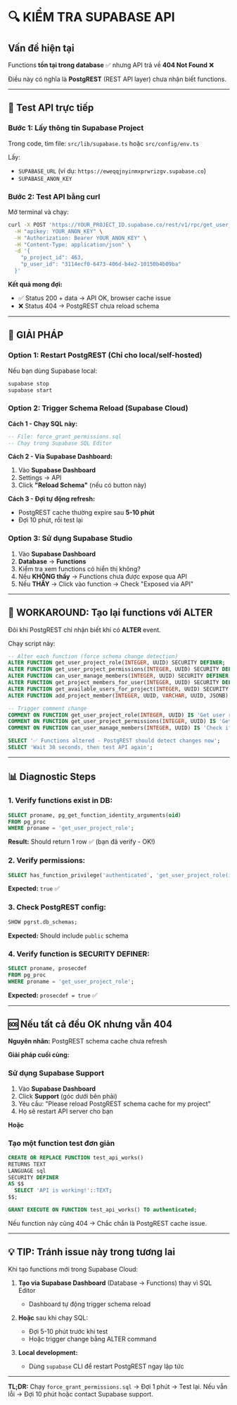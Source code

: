 # 🔍 KIỂM TRA SUPABASE API

## Vấn đề hiện tại

Functions **tồn tại trong database** ✅ nhưng API trả về **404 Not Found** ❌

Điều này có nghĩa là **PostgREST** (REST API layer) chưa nhận biết functions.

---

## 🧪 Test API trực tiếp

### Bước 1: Lấy thông tin Supabase Project

Trong code, tìm file: `src/lib/supabase.ts` hoặc `src/config/env.ts`

Lấy:
- `SUPABASE_URL` (ví dụ: `https://eweqqjnyinmxprwrizgv.supabase.co`)
- `SUPABASE_ANON_KEY`

### Bước 2: Test API bằng curl

Mở terminal và chạy:

```bash
curl -X POST 'https://YOUR_PROJECT_ID.supabase.co/rest/v1/rpc/get_user_project_role' \
  -H "apikey: YOUR_ANON_KEY" \
  -H "Authorization: Bearer YOUR_ANON_KEY" \
  -H "Content-Type: application/json" \
  -d '{
    "p_project_id": 463,
    "p_user_id": "3114ecf0-6473-406d-b4e2-10150b4b09ba"
  }'
```

**Kết quả mong đợi:**
- ✅ Status 200 + data → API OK, browser cache issue
- ❌ Status 404 → PostgREST chưa reload schema

---

## 🔧 GIẢI PHÁP

### Option 1: Restart PostgREST (Chỉ cho local/self-hosted)

Nếu bạn dùng Supabase local:
```bash
supabase stop
supabase start
```

### Option 2: Trigger Schema Reload (Supabase Cloud)

**Cách 1 - Chạy SQL này:**
```sql
-- File: force_grant_permissions.sql
-- Chạy trong Supabase SQL Editor
```

**Cách 2 - Via Supabase Dashboard:**
1. Vào **Supabase Dashboard**
2. Settings → API
3. Click **"Reload Schema"** (nếu có button này)

**Cách 3 - Đợi tự động refresh:**
- PostgREST cache thường expire sau **5-10 phút**
- Đợi 10 phút, rồi test lại

### Option 3: Sử dụng Supabase Studio

1. Vào **Supabase Dashboard**
2. **Database** → **Functions**
3. Kiểm tra xem functions có hiển thị không?
4. Nếu **KHÔNG thấy** → Functions chưa được expose qua API
5. Nếu **THẤY** → Click vào function → Check "Exposed via API"

---

## 🎯 WORKAROUND: Tạo lại functions với ALTER

Đôi khi PostgREST chỉ nhận biết khi có **ALTER** event.

Chạy script này:

```sql
-- Alter each function (force schema change detection)
ALTER FUNCTION get_user_project_role(INTEGER, UUID) SECURITY DEFINER;
ALTER FUNCTION get_user_project_permissions(INTEGER, UUID) SECURITY DEFINER;
ALTER FUNCTION can_user_manage_members(INTEGER, UUID) SECURITY DEFINER;
ALTER FUNCTION get_project_members_for_user(INTEGER, UUID) SECURITY DEFINER;
ALTER FUNCTION get_available_users_for_project(INTEGER, UUID) SECURITY DEFINER;
ALTER FUNCTION add_project_member(INTEGER, UUID, VARCHAR, UUID, JSONB) SECURITY DEFINER;

-- Trigger comment change
COMMENT ON FUNCTION get_user_project_role(INTEGER, UUID) IS 'Get user role in project - V3';
COMMENT ON FUNCTION get_user_project_permissions(INTEGER, UUID) IS 'Get user permissions in project - V3';
COMMENT ON FUNCTION can_user_manage_members(INTEGER, UUID) IS 'Check if user can manage members - V3';

SELECT '✅ Functions altered - PostgREST should detect changes now';
SELECT 'Wait 30 seconds, then test API again';
```

---

## 📊 Diagnostic Steps

### 1. Verify functions exist in DB:
```sql
SELECT proname, pg_get_function_identity_arguments(oid)
FROM pg_proc
WHERE proname = 'get_user_project_role';
```
**Result:** Should return 1 row ✅ (bạn đã verify - OK!)

### 2. Verify permissions:
```sql
SELECT has_function_privilege('authenticated', 'get_user_project_role(integer,uuid)', 'EXECUTE');
```
**Expected:** `true` ✅

### 3. Check PostgREST config:
```sql
SHOW pgrst.db_schemas;
```
**Expected:** Should include `public` schema

### 4. Verify function is SECURITY DEFINER:
```sql
SELECT proname, prosecdef
FROM pg_proc
WHERE proname = 'get_user_project_role';
```
**Expected:** `prosecdef = true` ✅

---

## 🆘 Nếu tất cả đều OK nhưng vẫn 404

**Nguyên nhân:** PostgREST schema cache chưa refresh

**Giải pháp cuối cùng:**

### Sử dụng Supabase Support

1. Vào **Supabase Dashboard**
2. Click **Support** (góc dưới bên phải)
3. Yêu cầu: "Please reload PostgREST schema cache for my project"
4. Họ sẽ restart API server cho bạn

**Hoặc**

### Tạo một function test đơn giản

```sql
CREATE OR REPLACE FUNCTION test_api_works()
RETURNS TEXT
LANGUAGE sql
SECURITY DEFINER
AS $$
  SELECT 'API is working!'::TEXT;
$$;

GRANT EXECUTE ON FUNCTION test_api_works() TO authenticated;
```

Nếu function này cũng 404 → Chắc chắn là PostgREST cache issue.

---

## 💡 TIP: Tránh issue này trong tương lai

Khi tạo functions mới trong Supabase Cloud:

1. **Tạo via Supabase Dashboard** (Database → Functions) thay vì SQL Editor
   - Dashboard tự động trigger schema reload

2. **Hoặc** sau khi chạy SQL:
   - Đợi 5-10 phút trước khi test
   - Hoặc trigger change bằng ALTER command

3. **Local development:**
   - Dùng `supabase` CLI để restart PostgREST ngay lập tức

---

**TL;DR:** Chạy `force_grant_permissions.sql` → Đợi 1 phút → Test lại. Nếu vẫn lỗi → Đợi 10 phút hoặc contact Supabase support.
